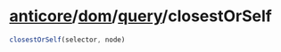 # [anticore](../../../#reference)/[dom](../../#reference)/[query](../#reference)/<a name="reference">closestOrSelf</a>

```js
closestOrSelf(selector, node)
```